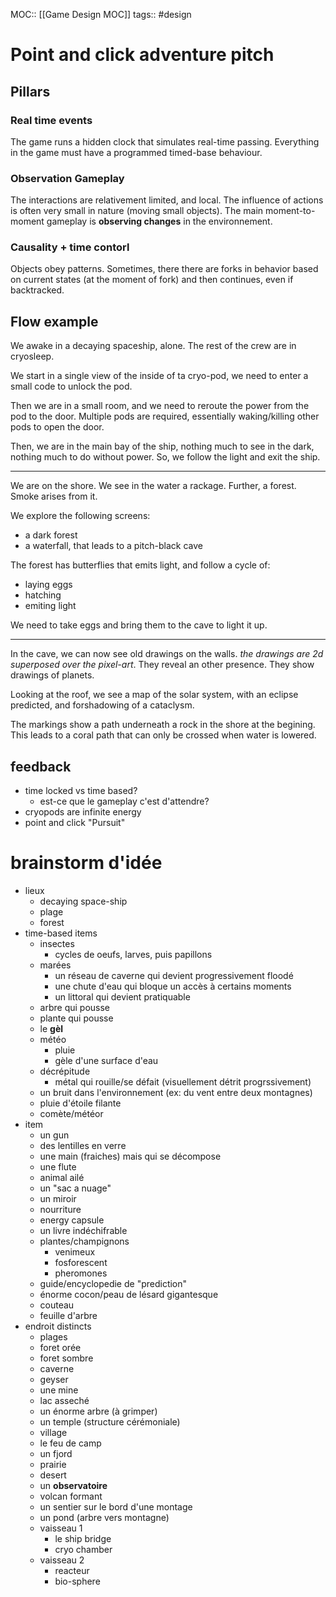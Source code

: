 MOC:: [[Game Design MOC]]
tags:: #design 


# Point and click adventure pitch 

## Pillars  
### Real time events
The game runs a hidden clock that simulates real-time passing. Everything in the game must have a programmed timed-base behaviour.

### Observation Gameplay
The interactions are relativement limited, and local. The influence of actions is often very small in nature (moving small objects). The main moment-to-moment gameplay is **observing changes** in the environnement.

### Causality + time contorl
Objects obey patterns. Sometimes, there there are forks in behavior based on current states (at the moment of fork) and then continues, even if backtracked.

## Flow example

We awake in a decaying spaceship, alone. The rest of the crew are in cryosleep.

We start in a single view of the inside of ta cryo-pod, we need to enter a small code to unlock the pod.

Then we are in a small room, and we need to reroute the power from the pod to the door. Multiple pods are required, essentially waking/killing other pods to open the door.

Then, we are in the main bay of the ship, nothing much to see in the dark, nothing much to do without power. So, we follow the light and exit the ship.

---

We are on the shore. We see in the water a rackage. Further, a forest. Smoke arises from it.

We explore the following screens:
- a dark forest
- a waterfall, that leads to a pitch-black cave

The forest has butterflies that emits light, and follow a cycle of:
- laying eggs
- hatching
- emiting light

We need to take eggs and bring them to the cave to light it up.

---

In the cave, we can now see old drawings on the walls. *the drawings are 2d superposed over the pixel-art*. They reveal an other presence. They show drawings of planets.

Looking at the roof, we see a map of the solar system, with an eclipse predicted, and forshadowing of a cataclysm.

The markings show a path underneath a rock in the shore at the begining. This leads to a coral path that can only be crossed when water is lowered.


## feedback
- time locked vs time based?
	- est-ce que le gameplay c'est d'attendre?
- cryopods are infinite energy
- point and click "Pursuit"


# brainstorm d'idée
- lieux
	- decaying space-ship
	- plage
	- forest
- time-based items
	- insectes
		- cycles de oeufs, larves, puis papillons
	- marées
		- un réseau de caverne qui devient progressivement floodé
		- une chute d'eau qui bloque un accès à certains moments
		- un littoral qui devient pratiquable
	- arbre qui pousse
	- plante qui pousse
	- le **gèl**
	- météo
		- pluie
		- gèle d'une surface d'eau
	- décrépitude
		- métal qui rouille/se défait (visuellement détrit progrssivement)
	- un bruit dans l'environnement (ex: du vent entre deux montagnes)
	- pluie d'étoile filante
	- comète/météor
- item
	- un gun
	- des lentilles en verre
	- une main (fraiches) mais qui se décompose
	- une flute
	- animal ailé
	- un "sac a nuage"
	- un miroir
	- nourriture
	- energy capsule
	- un livre indéchifrable
	- plantes/champignons
		- venimeux
		- fosforescent
		- pheromones
	- guide/encyclopedie de "prediction"
	- énorme cocon/peau de lésard gigantesque
	- couteau
	- feuille d'arbre
- endroit distincts
	- plages
	- foret orée
	- foret sombre
	- caverne
	- geyser
	- une mine
	- lac asseché
	- un énorme arbre (à grimper)
	- un temple (structure cérémoniale)
	- village
	- le feu de camp
	- un fjord
	- prairie
	- desert
	- un **observatoire**
	- volcan formant
	- un sentier sur le bord d'une montage
	- un pond (arbre vers montagne)
	- vaisseau 1
		- le ship bridge
		- cryo chamber
	- vaisseau 2
		- reacteur
		- bio-sphere


